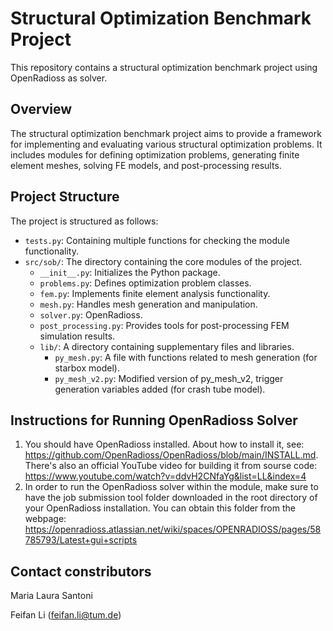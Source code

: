# Structural Optimization Benchmark Project

This repository contains a structural optimization benchmark project using OpenRadioss as solver.

## Overview

The structural optimization benchmark project aims to provide a framework for implementing and evaluating various structural optimization problems. It includes modules for defining optimization problems, generating finite element meshes, solving FE models, and post-processing results.

## Project Structure

The project is structured as follows:

- `tests.py`: Containing multiple functions for checking the module functionality.
- `src/sob/`: The directory containing the core modules of the project.
  - `__init__.py`: Initializes the Python package.
  - `problems.py`: Defines optimization problem classes.
  - `fem.py`: Implements finite element analysis functionality.
  - `mesh.py`: Handles mesh generation and manipulation.
  - `solver.py`: OpenRadioss.
  - `post_processing.py`: Provides tools for post-processing FEM simulation results.
  - `lib/`: A directory containing supplementary files and libraries.
      - `py_mesh.py`: A file with functions related to mesh generation (for starbox model).
      - `py_mesh_v2.py`: Modified version of py_mesh_v2, trigger generation variables added (for crash tube model).

## Instructions for Running OpenRadioss Solver
1. You should have OpenRadioss installed. About how to install it, see: https://github.com/OpenRadioss/OpenRadioss/blob/main/INSTALL.md. There's also an official YouTube video for building it from sourse code: https://www.youtube.com/watch?v=ddvH2CNfaYg&list=LL&index=4
2. In order to run the OpenRadioss solver within the module, make sure to have the job submission tool folder downloaded in the root directory of your OpenRadioss installation. You can obtain this folder from the webpage: https://openradioss.atlassian.net/wiki/spaces/OPENRADIOSS/pages/58785793/Latest+gui+scripts

## Contact constributors
Maria Laura Santoni

Feifan Li (feifan.li@tum.de)
